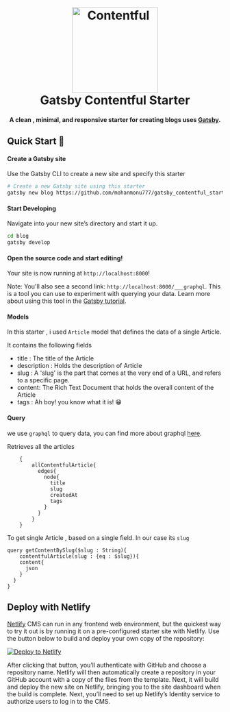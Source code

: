 <h1 align="center">
    <img alt="Contentful" title="Contentful" src = "https://user-images.githubusercontent.com/21126965/60759275-1314eb80-a040-11e9-8e75-ee8e1d75169a.png" width = "200"> </br>
    Gatsby Contentful Starter
</h1>

<h4 align="center">
  A clean , minimal, and responsive starter for creating blogs uses <a href="https://github.com/gatsbyjs/gatsby" target="_blank">Gatsby</a>.
</h4>

## Quick Start 🚀

#### Create a Gatsby site

Use the Gatsby CLI to create a new site and specify this starter

```sh
# Create a new Gatsby site using this starter
gatsby new blog https://github.com/mohanmonu777/gatsby_contentful_starter
```

#### Start Developing

Navigate into your new site’s directory and start it up.

```sh
cd blog
gatsby develop
```

#### Open the source code and start editing!

Your site is now running at `http://localhost:8000`!

Note: You'll also see a second link: `http://localhost:8000/___graphql`. This is a tool you can use to experiment with querying your data. Learn more about using this tool in the [Gatsby tutorial](https://www.gatsbyjs.org/tutorial/part-five/#introducing-graphiql).

#### Models 

In this starter , i used `Article` model that defines the data of a single Article.

It contains the following fields
+ title : The title of the Article
+ description : Holds the description of Article
+ slug : A 'slug' is the part that comes at the very end of a URL, and refers to a specific page.
+ content: The Rich Text Document that holds the overall content of the Article
+ tags : Ah boy! you know what it is! 😁

#### Query

we use `graphql` to query data, you can find more about graphql [here](https://graphql.org/learn).

Retrieves all the articles

```
    {
        allContentfulArticle{
          edges{
            node{
              title
              slug
              createdAt
              tags
            }
          }
        }
    }
```

To get single Article , based on a single field. In our case its `slug`

```
query getContentBySlug($slug : String){
	contentfulArticle(slug : {eq : $slug}){
    content{
      json
    }
  }
}
```

## Deploy with Netlify

[Netlify](https://netlify.com) CMS can run in any frontend web environment, but the quickest way to try it out is by running it on a pre-configured starter site with Netlify. Use the button below to build and deploy your own copy of the repository:

<a href="https://app.netlify.com/start/deploy?repository=https://github.com/alxshelepenok/gatsby-starter-lumen" target="_blank"><img src="https://www.netlify.com/img/deploy/button.svg" alt="Deploy to Netlify"></a>

After clicking that button, you’ll authenticate with GitHub and choose a repository name. Netlify will then automatically create a repository in your GitHub account with a copy of the files from the template. Next, it will build and deploy the new site on Netlify, bringing you to the site dashboard when the build is complete. Next, you’ll need to set up Netlify’s Identity service to authorize users to log in to the CMS.


